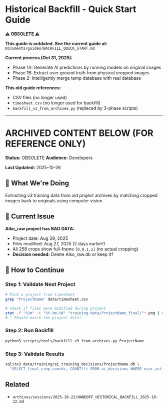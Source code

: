 # Historical Backfill - Quick Start Guide

**⚠️ OBSOLETE ⚠️**

**This guide is outdated. See the current guide at:**
`Documents/guides/BACKFILL_QUICK_START.md`

**Current process (Oct 31, 2025):**
- Phase 1A: Generate AI predictions by running models on original images
- Phase 1B: Extract user ground truth from physical cropped images  
- Phase 2: Intelligently merge temp database with real database

**This old guide references:**
- CSV files (no longer used)
- `timesheet.csv` (no longer used for backfill)
- `backfill_v3_from_archives.py` (replaced by 3-phase scripts)

---

# ARCHIVED CONTENT BELOW (FOR REFERENCE ONLY)

**Status:** OBSOLETE
**Audience:** Developers

**Last Updated:** 2025-10-26


## 🎯 What We're Doing
Extracting v3 training data from old project archives by matching cropped images back to originals using computer vision.

## 🚨 Current Issue
**Aiko_raw project has BAD DATA:**
- Project date: Aug 29, 2025
- Files modified: Aug 27, 2025 (2 days earlier!)
- All 258 crops show full-frame `[0,0,1,1]` (no actual cropping)
- **Decision needed:** Delete Aiko_raw.db or keep it?

## 📝 How to Continue

### Step 1: Validate Next Project
```bash
# Pick a project from timesheet
grep "ProjectName" data/timesheet.csv

# Check if files were modified during project
stat -f "%Sm" -t "%Y-%m-%d" "training data/ProjectName_final/"*.png | sort -u
# ^ Should match the project date!
```

### Step 2: Run Backfill
```bash
python3 scripts/tools/backfill_v3_from_archives.py ProjectName
```

### Step 3: Validate Results
```bash
sqlite3 data/training/ai_training_decisions/ProjectName.db \
  "SELECT final_crop_coords, COUNT(*) FROM ai_decisions WHERE user_action='crop' GROUP BY final_crop_coords;"
```

## Related
- `archives/sessions/2025-10-22/HANDOFF_HISTORICAL_BACKFILL_2025-10-22.md`
